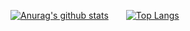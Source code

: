 
[![Anurag's github stats](https://github-readme-stats.vercel.app/api?username=Langery&bg_color=#99FF99,#99CC00)](https://github.com/anuraghazra/github-readme-stats)&emsp;&emsp;[![Top Langs](https://github-readme-stats.vercel.app/api/top-langs/?username=Langery)](https://github.com/anuraghazra/github-readme-stats)

<!--
**Langery/Langery** is a ✨ _special_ ✨ repository because its `README.md` (this file) appears on your GitHub profile.

Here are some ideas to get you started:

- 🔭 I’m currently working on ...
- 🌱 I’m currently learning ...
- 👯 I’m looking to collaborate on ...
- 🤔 I’m looking for help with ...
- 💬 Ask me about ...
- 📫 How to reach me: ...
- 😄 Pronouns: ...
- ⚡ Fun fact: ...
-->
